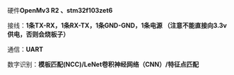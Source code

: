硬件**OpenMv3 R2 、stm32f103zet6**


接线：**1条TX-RX，1条RX-TX，1条GND-GND，1条电源
（注意不能直接向3.3v供电，否则会烧板子）**

通信：**UART**

数字识别：**模板匹配(NCC)/LeNet卷积神经网络（CNN）/特征点匹配**



